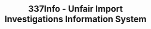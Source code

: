 ---
bigquery: https://console.cloud.google.com/bigquery?p=patents-public-data&d=usitc_investigations&page=dataset&project=sheets-management-319211
citation: US International Trade Commission 337Info Unfair Import Investigations Information
  System
contributors: US International Trade Comission
cost: None
description: US International Trade Commission 337Info Unfair Import Investigations
  Information System contains data on investigations done under Section 337. Section
  337 declares the infringement of certain statutory intellectual property rights
  and other forms of unfair competition in import trade to be unlawful practices.
  Most Section 337 investigations involve allegations of patent or registered trademark
  infringement.
documentation: FAQ and tutorial available on the site
last_edit: 04/09/2022, 08:33:57
location: https://pubapps2.usitc.gov/337external/
maintained_by: US International Trade Comission
schema_fields:
- actualEndDateEvidHear
- investigationTermDate
- trademarkNumbers
- markmanHearing
- ouiiAttorney
- teoIdDueDate
- dateComplaintFiled
- copyrightNumbers
- docketNo
- finalDetNoViolation
- respondent
- currentActiveALJ
- investigationNo
- issueDateOtherNonFinal
- cafcAppeals
- finalDetViolation
- internalRemand
- complainant
- teoReliefGranted
- finalIdOnViolationIssue
- dateOfPublicationFrNotice
- aljAssigned
- patentNumber
- actualStartDateEvidHear
- currentStatus
- startDateMarkmanHearing
- targetDate
- ouiiParticipation
- id
- teoProceedingInvolved
- invUnfairAct
- teoIdIssueDate
- patentNumbers
- publication_number
- scheduledEndDateEvidHear
- scheduledStartDateEvidHear
- lastUpdated
- investigationType
- finalIdOnViolationDue
- gcAttorney
- title
- endDateMarkmanHearing
- htsNumbers
- dateCreated
shortname: unfair_import_investigations
tags:
- import
- legal
- trade
timeframe: 2008-2021 (prior to 2008 downloadable as a JSON file)
title: 337Info - Unfair Import Investigations Information System
uuid: 2721f5ec-e599-4890-9265-9706719fc71e
---
